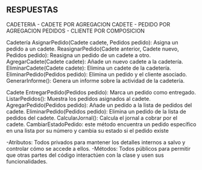 ## RESPUESTAS
CADETERIA - CADETE POR AGREGACION
CADETE - PEDIDO POR AGREGACION
PEDIDOS - CLIENTE POR COMPOSICION

Cadetería
AsignarPedido(Cadete cadete, Pedidos pedido): Asigna un pedido a un cadete.
ReasignarPedido(Cadete anterior, Cadete nuevo, Pedidos pedido): Reasigna un pedido de un cadete a otro.
AgregarCadete(Cadete cadete): Añade un nuevo cadete a la cadetería.
EliminarCadete(Cadete cadete): Elimina un cadete de la cadetería.
EliminarPedido(Pedidos pedido): Elimina un pedido y el cliente asociado.
GenerarInforme(): Genera un informe sobre la actividad de la cadetería.

Cadete
EntregarPedido(Pedidos pedido): Marca un pedido como entregado.
ListarPedidos(): Muestra los pedidos asignados al cadete.
AgregarPedido(Pedidos pedido): Añade un pedido a la lista de pedidos del cadete.
EliminarPedido(Pedidos pedido): Elimina un pedido de la lista de pedidos del cadete.
CalcularJornal(): Calcula el jornal a cobrar por el cadete.
CambiarEstadoPedido: este método encuentra un pedido específico en una lista por su número y cambia su estado si el pedido existe

-Atributos: Todos privados para mantener los detalles internos a salvo y controlar cómo se accede a ellos. 
-Métodos: Todos públicos para permitir que otras partes del código interactúen con la clase y usen sus funcionalidades.
